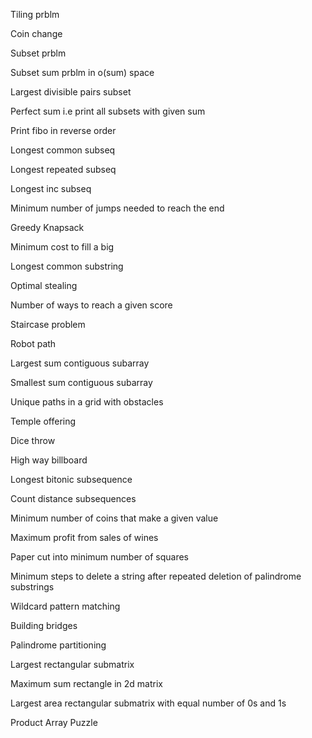 Tiling prblm

Coin change

Subset prblm

Subset sum prblm in o(sum) space

Largest divisible pairs subset

Perfect sum i.e print all subsets with given sum

Print fibo in reverse order

Longest common subseq

Longest repeated subseq

Longest inc subseq

Minimum number of jumps  needed to reach the end

Greedy Knapsack

Minimum cost to fill a big 

Longest common substring

Optimal stealing

Number of ways to reach a given score

Staircase problem

Robot path

Largest sum contiguous subarray

Smallest sum contiguous subarray

Unique paths in a grid with obstacles

Temple offering

Dice throw

High way billboard

Longest bitonic subsequence

Count distance subsequences

Minimum number of coins that make a given value 

Maximum profit from sales of wines

Paper cut into minimum number of squares

Minimum steps to delete a string after repeated deletion of palindrome substrings

Wildcard pattern matching

Building bridges

Palindrome partitioning

Largest rectangular submatrix

Maximum sum rectangle in 2d matrix

Largest area rectangular submatrix with equal number of 0s and 1s

Product Array Puzzle
